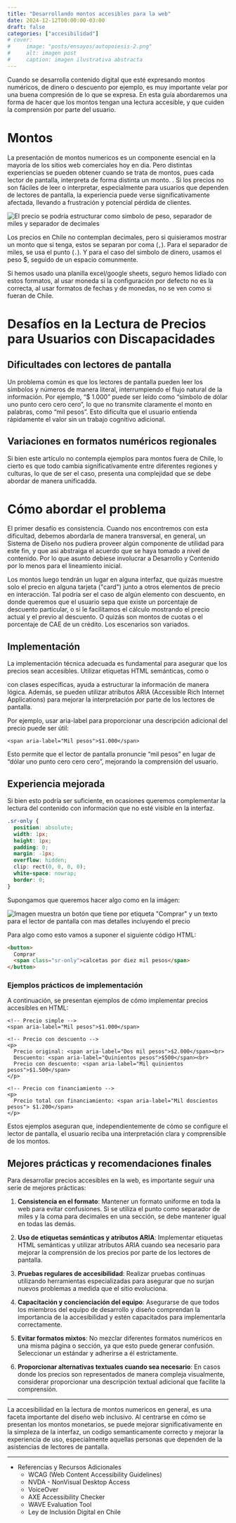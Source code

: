```yaml
---
title: "Desarrollando montos accesibles para la web"
date: 2024-12-12T00:00:00-03:00
draft: false
categories: ["accesibilidad"]
# cover:
#     image: "posts/ensayos/autopoiesis-2.png"
#     alt: imagen post
#     caption: imagen ilustrativa abstracta
---
```


Cuando se desarrolla contenido digital que esté expresando montos numéricos, de dinero o descuento por ejemplo, es muy importante velar por una buena compresión de lo que se expresa. En esta guía abordaremos una forma de hacer que los montos tengan una lectura accesible, y que cuiden la comprensión por parte del usuario.

# Montos

La presentación de montos numericos es un componente esencial en la mayoría de los sitios web comerciales hoy en dia. Pero distintas experiencias se pueden obtener cuando se trata de montos, pues cada lector de pantalla, interpreta de forma distinta un monto. . Si los precios no son fáciles de leer o interpretar, especialmente para usuarios que dependen de lectores de pantalla, la experiencia puede verse significativamente afectada, llevando a frustración y potencial pérdida de clientes.

![El precio se podría estructurar como simbolo de peso, separador de miles y separador de decimales](/posts/a11y/precios-accesibilidad-price_structure.png)

Los precios en Chile no contemplan decimales, pero si quisieramos mostrar un monto que si tenga, estos se separan por coma (`,`). Para el separador de miles, se usa el punto (`.`). Y para el caso del simbolo de dinero, usamos el peso $, seguido de un espacio comunmente.

Si hemos usado una planilla excel/google sheets, seguro hemos lidiado con estos formatos, al usar moneda si la configuración por defecto no es la correcta, al usar formatos de fechas y de monedas, no se ven como si fueran de Chile. 

# Desafíos en la Lectura de Precios para Usuarios con Discapacidades

## Dificultades con lectores de pantalla

Un problema común es que los lectores de pantalla pueden leer los símbolos y números de manera literal, interrumpiendo el flujo natural de la información. Por ejemplo, “$ 1.000” puede ser leído como “símbolo de dólar uno punto cero cero cero”, lo que no transmite claramente el monto en palabras, como “mil pesos”. Esto dificulta que el usuario entienda rápidamente el valor sin un trabajo cognitivo adicional.

## Variaciones en formatos numéricos regionales
Si bien este artículo no contempla ejemplos para montos fuera de Chile, lo cierto es que todo cambia significativamente entre diferentes regiones y culturas, lo que de ser el caso, presenta una complejidad que se debe abordar de manera unificadda.

# Cómo abordar el problema

El primer desafío es consistencia. Cuando nos encontremos con esta dificultad, debemos abordarla de manera transversal, en general, un Sistema de Diseño nos pudiera proveer algún componente de utilidad para este fin, y que asi abstraiga el acuerdo que se haya tomado a nivel de contenido. Por lo que asunto debiese involucrar a Desarrollo y Contenido por lo menos para el lineamiento inicial.

Los montos luego tendrán un lugar en alguna interfaz, que quizás muestre solo el precio en alguna tarjeta ("card") junto a otros elementos de precio en interacción. Tal podría ser el caso de algún elemento con descuento, en donde queremos que el usuario sepa que existe un porcentaje de descuento particular, o si le facilitamos el cálculo mostrando el precio actual y el previo al descuento. O quizás son montos de cuotas o el porcentaje de CAE de un crédito. Los escenarios son variados.



## Implementación

La implementación técnica adecuada es fundamental para asegurar que los precios sean accesibles. Utilizar etiquetas HTML semánticas, como <span> o <div> con clases específicas, ayuda a estructurar la información de manera lógica. Además, se pueden utilizar atributos ARIA (Accessible Rich Internet Applications) para mejorar la interpretación por parte de los lectores de pantalla.

Por ejemplo, usar aria-label para proporcionar una descripción adicional del precio puede ser útil:

```
<span aria-label="Mil pesos">$1.000</span>
```

Esto permite que el lector de pantalla pronuncie “mil pesos” en lugar de “dólar uno punto cero cero cero”, mejorando la comprensión del usuario.

## Experiencia mejorada

Si bien esto podría ser suficiente, en ocasiones queremos complementar la lectura del contenido con información que no esté visible en la interfaz.

```css
.sr-only {
  position: absolute;
  width: 1px;
  height: 1px;
  padding: 0;
  margin: -1px;
  overflow: hidden;
  clip: rect(0, 0, 0, 0);
  white-space: nowrap;
  border: 0;
}
```

Supongamos que queremos hacer algo como en la imágen:

![Imagen muestra un botón que tiene por etiqueta "Comprar" y un texto para el lector de pantalla con mas detalles incluyendo el precio](/posts/a11y/precios-accesibilidad-button_read.png)


Para algo como esto vamos a suponer el siguiente código HTML:

```html
<button>
  Comprar
  <span class="sr-only">calcetas por diez mil pesos</span>
</button>

```

### Ejemplos prácticos de implementación
A continuación, se presentan ejemplos de cómo implementar precios accesibles en HTML:


```
<!-- Precio simple -->
<span aria-label="Mil pesos">$1.000</span>

<!-- Precio con descuento -->
<p>
  Precio original: <span aria-label="Dos mil pesos">$2.000</span><br>
  Descuento: <span aria-label="Quinientos pesos">$500</span><br>
  Precio con descuento: <span aria-label="Mil quinientos pesos">$1.500</span>
</p>

<!-- Precio con financiamiento -->
<p>
  Precio total con financiamiento: <span aria-label="Mil doscientos pesos"> $1.200</span>
</p>
````

Estos ejemplos aseguran que, independientemente de cómo se configure el lector de pantalla, el usuario reciba una interpretación clara y comprensible de los montos.


## Mejores prácticas y recomendaciones finales
Para desarrollar precios accesibles en la web, es importante seguir una serie de mejores prácticas:

1. **Consistencia en el formato**: Mantener un formato uniforme en toda la web para evitar confusiones. Si se utiliza el punto como separador de miles y la coma para decimales en una sección, se debe mantener igual en todas las demás.

1. **Uso de etiquetas semánticas y atributos ARIA**: Implementar etiquetas HTML semánticas y utilizar atributos ARIA cuando sea necesario para mejorar la comprensión de los precios por parte de los lectores de pantalla.

1. **Pruebas regulares de accesibilidad**: Realizar pruebas continuas utilizando herramientas especializadas para asegurar que no surjan nuevos problemas a medida que el sitio evoluciona.

1. **Capacitación y concienciación del equipo**: Asegurarse de que todos los miembros del equipo de desarrollo y diseño comprendan la importancia de la accesibilidad y estén capacitados para implementarla correctamente.

1. **Evitar formatos mixtos**: No mezclar diferentes formatos numéricos en una misma página o sección, ya que esto puede generar confusión. Seleccionar un estándar y adherirse a él estrictamente.

1. **Proporcionar alternativas textuales cuando sea necesario**: En casos donde los precios son representados de manera compleja visualmente, considerar proporcionar una descripción textual adicional que facilite la comprensión.

---

La accesibilidad en la lectura de montos numericos en general, es una faceta importante del diseño web inclusivo. Al centrarse en cómo se presentan los montos monetarios, se puede mejorar significativamente en la simpleza de la interfaz, un codigo semanticamente correcto y mejorar la experiencia de uso, especialmente aquellas personas que dependen de la asistencias de lectores de pantalla. 

---

- Referencias y Recursos Adicionales
  - WCAG (Web Content Accessibility Guidelines)
  - NVDA - NonVisual Desktop Access
  - VoiceOver
  - AXE Accessibility Checker
  - WAVE Evaluation Tool
  - Ley de Inclusión Digital en Chile